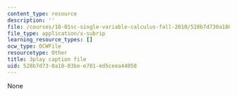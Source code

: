 ```yaml
---
content_type: resource
description: ''
file: /courses/18-01sc-single-variable-calculus-fall-2010/528b7d730a1803bee781ed5ceea44058_60VGKnYBpbg.srt
file_type: application/x-subrip
learning_resource_types: []
ocw_type: OCWFile
resourcetype: Other
title: 3play caption file
uid: 528b7d73-0a18-03be-e781-ed5ceea44058
---
```

None

